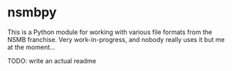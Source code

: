 # nsmbpy

This is a Python module for working with various file formats from the NSMB franchise. Very work-in-progress, and nobody really uses it but me at the moment...

TODO: write an actual readme
